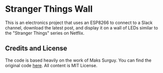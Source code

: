 # Stranger Things Wall

This is an electronics project that uses an ESP8266 to connect to a Slack channel, download the latest post, and display it on a wall of LEDs similar to the "Stranger Things" series on Netflix.

## Credits and License

The code is based heavily on the work of Maks Surguy. You can find the original code [here](https://github.com/msurguy/esp8266-slack-pager). All content is MIT License.
